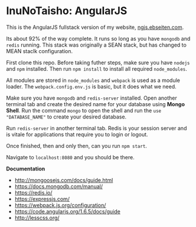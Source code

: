 # InuNoTaisho: AngularJS

This is the AngularJS fullstack version of my website, [ngjs.ebseiten.com](https://ngjs.ebseiten.com/#!/).

Its about 92% of the way complete. It runs so long as you have `mongodb` and `redis` running. This stack was originally a SEAN stack, but has changed to MEAN staclk configuration.

First clone this repo. Before taking futher steps, make sure you have `nodejs` and `npm` installed. Then run `npm install` to install all required `node_modules`.

All modules are stored in `node_modules` and `webpack` is used as a module loader. The `webpack.config.env.js` is basic, but it does what we need.

 Make sure you have `mongodb` and `redis-server` installed. Open another terminal tab and create the desired name for your database using **Mongo Shell**. Run the command `mongo` to open the shell and run the `use "DATABASE_NAME"` to create your desired database. 

Run `redis-server` in another terminal tab. Redis is your session server and is vitale for applications that require you to login or logout.  

Once finished, then and only then, can you run `npm start`.

Navigate to `localhost:8080` and you should be there. 

**Documentation**
- http://mongoosejs.com/docs/guide.html
- https://docs.mongodb.com/manual/
- https://redis.io/
- https://expressjs.com/
- https://webpack.js.org/configuration/
- https://code.angularjs.org/1.6.5/docs/guide
- http://lesscss.org/
